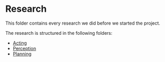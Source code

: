 # Research

This folder contains every research we did before we started the project.

The research is structured in the following folders:

* [Acting](./01_acting/Readme.md)
* [Perception](./02_perception/Readme.md)
* [Planning](./03_planning/Readme.md)
